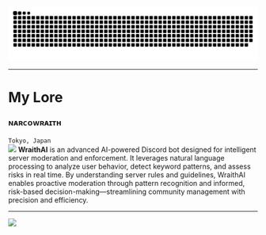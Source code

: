 <p align="center">
    <a href="https://uwu.gal"><img src="https://raw.githubusercontent.com/ijsbol/ijsbol/refs/heads/output/github-contribution-grid-snake-dark.svg"></a>
</p>
<hr>
<h1>My Lore</h1>
<h3><b><a style="text-decoration: none;" href="https://t.me/narcowraith">ɴᴀʀᴄᴏᴡʀᴀɪᴛʜ</a></b></h3>
<code>Tokyo, Japan</code>
<br>
<img src="https://i.ibb.co/LzdwwLmq/SLQ6-IZAMLLXD.png">
<b>WraithAI</b> is an advanced AI-powered Discord bot designed for intelligent server moderation and enforcement. It leverages natural language processing to analyze user behavior, detect keyword patterns, and assess risks in real time. By understanding server rules and guidelines, WraithAI enables proactive moderation through pattern recognition and informed, risk-based decision-making—streamlining community management with precision and efficiency.


<hr>
<a href="https://discord.gg/cartel"><img src="https://i.ibb.co/235NnH3p/correctbanner.webp"/></a>
